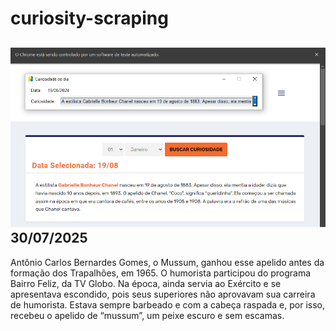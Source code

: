 # curiosity-scraping
![Budget](./execucao.png)
30/07/2025
-
Antônio Carlos Bernardes Gomes, o Mussum, ganhou esse apelido antes da formação dos Trapalhões, em 1965. O humorista participou do programa Bairro Feliz, da TV Globo.  Na época, ainda servia ao Exército e se apresentava escondido, pois seus superiores não aprovavam sua carreira de humorista. Estava sempre barbeado e com a cabeça raspada e, por isso, recebeu o apelido de “mussum”, um peixe escuro e sem escamas.
